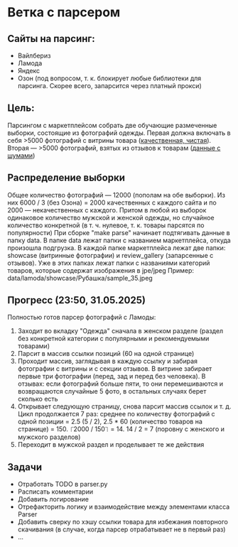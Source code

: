 
# Ветка с парсером

## Сайты на парсинг:

<ul>
<li>Вайлбериз</li>
<li>Ламода</li>
<li>Яндекс</li>
<li>Озон (под вопросом, т. к. блокирует любые библиотеки для парсинга. Скорее всего, запарсится через платный прокси)</li>
</ul>

## Цель:

Парсингом с маркетплейсом собрать две обучающие размеченные выборки, состоящие из фотографий одежды. Первая должна включать в себя >5000 фотографий с витрины товара ([качественная, чистая](https://a.lmcdn.ru/img600x866/M/P/MP002XW1G0SE_26726427_1_v2_2x.jpg)). Вторая — >5000 фотографий, взятых из отзывов к товарам ([данные с шумами](https://a.lmcdn.ru/photoreview/?key=0b699489-c853-3c4d-7cc8-63614a3ddb69-photoreview-s3.jpeg))

## Распределение выборки

Общее количество фотографий — 12000 (пополам на обе выборки). Из них 6000 / 3  (без Озона) = 2000 качественных с каждого сайта и по 2000 — некачественных с каждого. Притом в любой из выборок одинаковое количество мужской и женской одежды, но случайное количество конкретной (в т. ч. нулевое, т. к. товары парсятся по популярности)
При сборке "make parse" начинает подтягивать данные в папку data. В папке data лежат папки с названием маркетплейса, откуда произошла подгрузка. В каждой папке маркетплейса лежат две папки: showcase (витринные фотографии) и review_gallery (запарсенные с отзывов). Уже в этих папках лежат папки с названиями категорий товаров, которые содержат изображения в jpe/jpeg
Пример: data/lamoda/showcase/Рубашка/sample_35.jpeg

## Прогресс (23:50, 31.05.2025)

Полностью готов парсер фотографий с Ламоды:
<ol>  
<li>Заходит во вкладку "Одежда" сначала в женском разделе (раздел без конкретной категории с популярными и рекомендуемыми товарами)</li>
<li>Парсит в массив ссылки позиций (60 на одной странице)</li>  
<li>Проходит массив, заглядывая в каждую ссылку и забирая фотографии с витрины и с секции отзывов. В витрине забирает первые три фотографии (перед, зад и перед без человека). В отзывах: если фотографий больше пяти, то они перемешиваются и возвращаются случайные 5 фото, в остальных случаях берет сколько есть</li>
<li>Открывает следующую страницу, снова парсит массив ссылок и т. д. Цикл продолжается 7 раз: среднее по количеству фотографий с одной позиции = 2.5 (5 / 2), 2.5 * 60 (количество товаров на странице) = 150. ⎾2000 / 150⏋ = 14. 14 / 2 = 7 (поровну с женского и мужского разделов)</li>
<li>Переходит в мужской раздел и проделывает те же действия</li>  
</ol>

## Задачи

<ul>
<li>Отработать TODO в parser.py</li>
<li>Расписать комментарии</li>
<li>Добавить логирование</li>
<li>Отрефакторить логику и взаимодействие между элементами класса Parser</li>
<li>Добавить сверку по хэшу ссылки товара для избежания повторного скачивания (в случае, когда парсер отрабатывает не в первый раз)</li>
<li>...</li>
</ul>